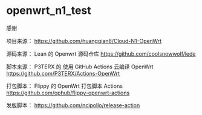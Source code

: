 # openwrt_n1_test
感谢 

项目来源： https://github.com/huangqian8/Cloud-N1-OpenWrt

源码来源： Lean 的 Openwrt 源码仓库 https://github.com/coolsnowwolf/lede

脚本来源： P3TERX 的 使用 GitHub Actions 云编译 OpenWrt https://github.com/P3TERX/Actions-OpenWrt

打包脚本： Flippy 的 OpenWrt 打包脚本 Actions https://github.com/ophub/flippy-openwrt-actions

发版脚本： https://github.com/ncipollo/release-action
